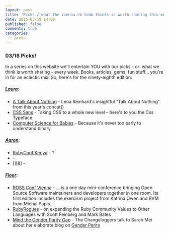 ```yaml
---
layout: post
title: "Picks / what the vienna.rb team thinks is worth sharing this week"
date: 2015-03-18 14:00
published: false
comments: true
categories:
  - picks
---
```


### 03/18 Picks!

In a series on this website we'll entertain YOU with our picks - or: what we think is worth sharing - every week.
Books, articles, gems, fun stuff... you're in for an eclectic mix! So, here's for the ninety-eighth edition:

##### [Laura][1]:
- [A Talk About Nothing][2] - Lena Reinhard's insightful "Talk About Nothing" from this year's concat()
- [CSS Sans][3] - Taking CSS to a whole new level – here's to you the Css Typeface.
- [Computer Science for Babies][4] - Because it's never too early to understand binary

##### [Aaron][5]:
- [RubyConf Kenya][6] - ?
- [][7] -
- [][8] -


##### [Floor][9]:
- [ROSS Conf Vienna][10] - ... is a one day mini-conference bringing Open Source Software maintainers and developers together in one room. Its first edition includes the exercism project from Katrina Owen and RVM from Michal Papis.
- [RubyRogues][11] - on expanding the Ruby Community Values to Other Languages with Scott Feinberg and Mark Bates
- [Mind the Gender Parity Gap][12] - The Changeloggers talk to Sarah Mei about her elaborate blog on [Gender Parity][13]


[1]: http://www.twitter.com/alicetragedy
[2]: https://www.youtube.com/watch?v=D3e3V66TH2Y
[3]: http://yusugomori.com/projects/css-sans/
[4]: http://www.csforbabies.com/
[5]: http://www.twitter.com/mraaroncruz
[6]: http://ruby-conf-ke.nairuby.org/2015
[7]:
[8]:
[9]: http://www.twitter.com/floordrees
[10]: http://www.rossconf.io/
[11]: http://devchat.tv/ruby-rogues/198-rr-expanding-the-ruby-community-values-to-other-languages-with-scott-feinberg-and-mark-bates
[12]: http://thechangelog.com/146/
[13]: https://devmynd.com/blog/2015-2-mind-the-gap
